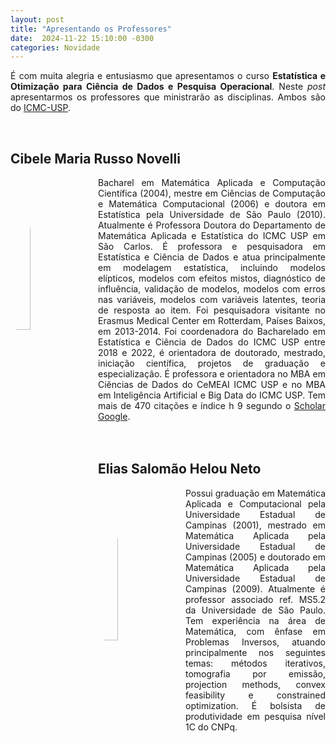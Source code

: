 ```yaml
---
layout: post
title: "Apresentando os Professores"
date:  2024-11-22 15:10:00 -0300
categories: Novidade
---
```


<p style='text-align: justify;text-justify: inter-word;'>
É com muita alegria e entusiasmo que apresentamos o curso <strong>Estatística e Otimização para Ciência de Dados e Pesquisa Operacional</strong>. Neste <i>post</i> apresentarmos os professores que ministrarão as disciplinas. Ambos são do <a href='https://www.icmc.usp.br'>ICMC-USP</a>.
</p><br>

<h2>Cibele Maria Russo Novelli</h2>
<div >
    <img src='{{site.url}}/assets/Cibele.png' style='width:25%; float: left; border-radius:50%; padding-right: 1em;'>
    <div style='text-align: justify;text-justify: inter-word;'>
Bacharel em Matemática Aplicada e Computação Científica (2004), mestre em Ciências de Computação e Matemática Computacional (2006) e doutora em Estatística pela Universidade de São Paulo (2010). Atualmente é Professora Doutora do Departamento de Matemática Aplicada e Estatística do ICMC USP em São Carlos. É professora e pesquisadora em Estatística e Ciência de Dados e atua principalmente em modelagem estatística, incluindo modelos elípticos, modelos com efeitos mistos, diagnóstico de influência, validação de modelos, modelos com erros nas variáveis, modelos com variáveis latentes, teoria de resposta ao item. Foi pesquisadora visitante no Erasmus Medical Center em Rotterdam, Países Baixos, em 2013-2014. Foi coordenadora do Bacharelado em Estatística e Ciência de Dados do ICMC USP entre 2018 e 2022, é orientadora de doutorado, mestrado, iniciação científica, projetos de graduação e especialização. É professora e orientadora no MBA em Ciências de Dados do CeMEAI ICMC USP e no MBA em Inteligência Artificial e Big Data do ICMC USP. Tem mais de 470 citações e índice h 9 segundo o <a href='http://scholar.google.com.br/citations?user=nGGeov8AAAAJhl=pt-BR'>Scholar Google</a>.
    </div>
</div><br><br>

<h2>Elias Salomão Helou Neto</h2>
<div >
    <img src='{{site.url}}/assets/Elias.png' style='width:25%; float: left; border-radius:50%; padding-right: 1em;'>
    <div style='text-align: justify;text-justify: inter-word;'>
        Possui graduação em Matemática Aplicada e Computacional pela Universidade Estadual de Campinas (2001), mestrado em Matemática Aplicada pela Universidade Estadual de Campinas (2005) e doutorado em Matemática Aplicada pela Universidade Estadual de Campinas (2009). Atualmente é professor associado ref. MS5.2 da Universidade de São Paulo. Tem experiência na área de Matemática, com ênfase em Problemas Inversos, atuando principalmente nos seguintes temas: métodos iterativos, tomografia por emissão, projection methods, convex feasibility e constrained optimization. É bolsista de produtividade em pesquisa nível 1C do CNPq. 
    </div>
</div>
